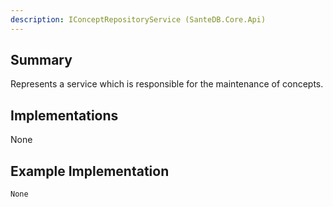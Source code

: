 ```yaml
---
description: IConceptRepositoryService (SanteDB.Core.Api)
---
```


## Summary
Represents a service which is responsible for the maintenance of concepts.

## Implementations

None

## Example Implementation
```
None
```
